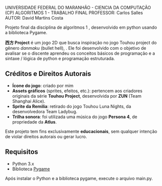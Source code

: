 UNIVERSIDADE FEDERAL DO MARANHÃO - CIENCIA DA COMPUTAÇÃO (CP)
ALGORITMOS 1 - TRABALHO FINAL
PROFESSOR: Carlos Salles
AUTOR: David Martins Costa

Projeto final da disciplina de algoritmos 1 , desenvolvido em python usando
a biblioteca Pygame.


**西方 Project** é um jogo 2D que busca inspiração no jogo Touhou project do gênero *danmaku* (bullet hell), . Ele foi desenvolvido com o objetivo de avalisar se o discente aprendeu os conceitos básicos de programação e a sintaxe / lógica de python e programação estruturada.

## Créditos e Direitos Autorais

- **Ícone do jogo**: criado por mim
- **Assets gráficos** (sprites, efeitos, etc.): pertencem aos criadores originais da série **Touhou Project**, desenvolvida por **ZUN** (Team Shanghai Alice).
- **Sprite da Remilia**: retirado do jogo Touhou Luna Nights, da desenvolvedora Team Ladybug.
- **Trilha sonora**: foi utilizada uma música do jogo **Persona 4**, de propriedade da **Atlus**.

Este projeto tem fins exclusivamente **educacionais**, sem qualquer intenção de violar direitos autorais ou gerar lucro.

## Requisitos

- Python 3.x  
- Biblioteca [Pygame](https://www.pygame.org/)  

Após instalar o Python e a biblioteca pygame, execute o arquivo main.py.